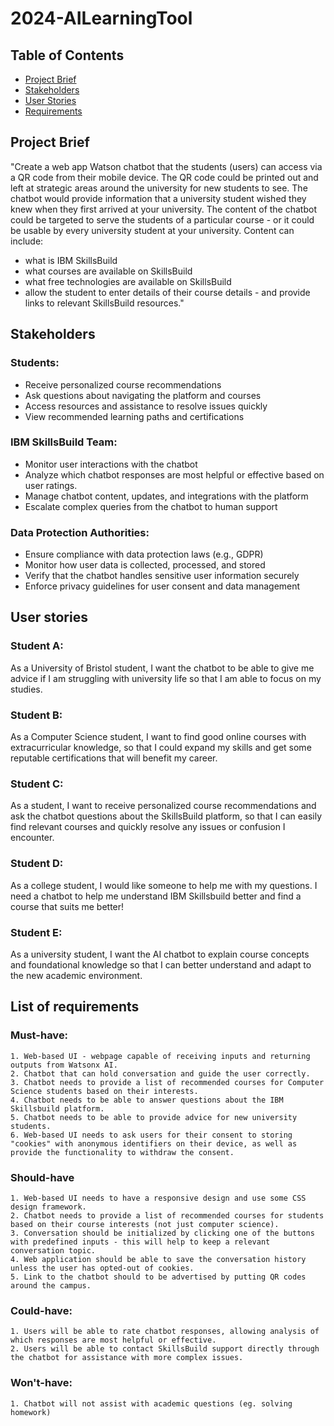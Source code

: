 # 2024-AILearningTool
## Table of Contents
- [Project Brief](#project-brief)
- [Stakeholders](#stakeholders)
- [User Stories](#user-stories)
- [Requirements](#requirements)

## Project Brief
"Create a web app Watson chatbot that the students (users) can access via a QR code from their
mobile device. The QR code could be printed out and left at strategic areas around the university for
new students to see.
The chatbot would provide information that a university student wished they knew when they first
arrived at your university. The content of the chatbot could be targeted to serve the students of a
particular course - or it could be usable by every university student at your university.
Content can include:
- what is IBM SkillsBuild
- what courses are available on SkillsBuild
- what free technologies are available on SkillsBuild
- allow the student to enter details of their course details - and provide links to relevant
SkillsBuild resources."

## Stakeholders
### Students:
- Receive personalized course recommendations
- Ask questions about navigating the platform and courses
- Access resources and assistance to resolve issues quickly
- View recommended learning paths and certifications

### IBM SkillsBuild Team:
- Monitor user interactions with the chatbot
- Analyze which chatbot responses are most helpful or effective based on user ratings.
- Manage chatbot content, updates, and integrations with the platform
- Escalate complex queries from the chatbot to human support

### Data Protection Authorities:
- Ensure compliance with data protection laws (e.g., GDPR)
- Monitor how user data is collected, processed, and stored
- Verify that the chatbot handles sensitive user information securely
- Enforce privacy guidelines for user consent and data management

## User stories

### Student A:
As a University of Bristol student, I want the chatbot to be able to give me advice if I am struggling with university life so that I am able to focus on my studies.

### Student B:
As a Computer Science student, I want to find good online courses with extracurricular knowledge, so that I could expand my skills and get some reputable certifications that will benefit my career.

### Student C:
As a student, I want to receive personalized course recommendations and ask the chatbot questions about the SkillsBuild platform, so that I can easily find relevant courses and quickly resolve any issues or confusion I encounter. 

### Student D:
As a college student, I would like someone to help me with my questions. I need a chatbot to help me understand IBM Skillsbuild better and find a course that suits me better!

### Student E:
As a university student, I want the AI chatbot to explain course concepts and foundational knowledge so that I can better understand and adapt to the new academic environment.

## List of requirements
### Must-have:
	1. Web-based UI - webpage capable of receiving inputs and returning outputs from Watsonx AI.
	2. Chatbot that can hold conversation and guide the user correctly. 
	3. Chatbot needs to provide a list of recommended courses for Computer Science students based on their interests.
	4. Chatbot needs to be able to answer questions about the IBM Skillsbuild platform.
	5. Chatbot needs to be able to provide advice for new university students.
	6. Web-based UI needs to ask users for their consent to storing "cookies" with anonymous identifiers on their device, as well as provide the functionality to withdraw the consent.
### Should-have
	1. Web-based UI needs to have a responsive design and use some CSS design framework.
	2. Chatbot needs to provide a list of recommended courses for students based on their course interests (not just computer science).
	3. Conversation should be initialized by clicking one of the buttons with predefined inputs - this will help to keep a relevant conversation topic.
	4. Web application should be able to save the conversation history unless the user has opted-out of cookies.
	5. Link to the chatbot should to be advertised by putting QR codes around the campus.
### Could-have:
	1. Users will be able to rate chatbot responses, allowing analysis of which responses are most helpful or effective.
 	2. Users will be able to contact SkillsBuild support directly through the chatbot for assistance with more complex issues.
### Won't-have:
	1. Chatbot will not assist with academic questions (eg. solving homework)
	
